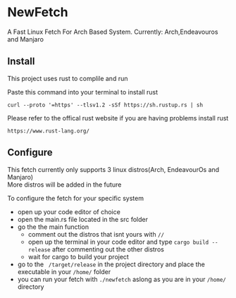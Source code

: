 # NewFetch
A Fast Linux Fetch For Arch Based System. Currently: Arch,Endeavouros and Manjaro 

## Install
This project uses rust to complile and run  

Paste this command into your terminal to install rust
```
curl --proto '=https' --tlsv1.2 -sSf https://sh.rustup.rs | sh
```

Please refer to the offical rust website if you are having problems install rust
```
https://www.rust-lang.org/
```
## Configure

This fetch currently only supports 3 linux distros(Arch, EndeavourOs and Manjaro)  
More distros will be added in the future

To configure the fetch for your specific system
+ open up your code editor of choice
+ open the main.rs file located in the src folder
+ go the the main function
  + comment out the distros that isnt yours with ``` // ```
  + open up the terminal in your code editor and type ``` cargo build --release ``` after commenting out the other distros
  + wait for cargo to build your project
+ go to the ``` /target/release``` in the project directory and place the executable in your ```/home/``` folder
+ you can run your fetch with ```./newfetch``` aslong as you are in your ```/home/``` directory

